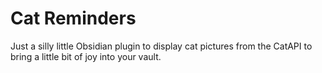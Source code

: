 # Cat Reminders

Just a silly little Obsidian plugin to display cat pictures from the CatAPI to bring a little bit of joy into your vault.
